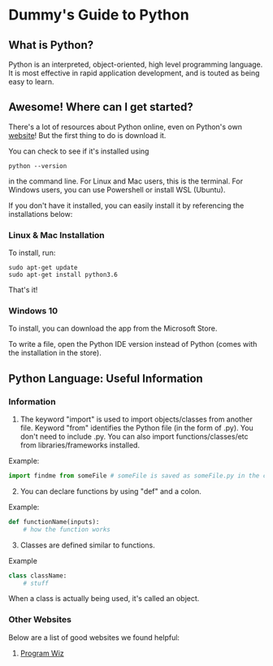 
# Dummy's Guide to Python

## What is Python?

Python is an interpreted, object-oriented, high level programming language. It is most effective in rapid application development, and is touted as being easy to learn.

## Awesome! Where can I get started?

There's a lot of resources about Python online, even on Python's own [website](https://wiki.python.org/moin/BeginnersGuide)! But the first thing to do is download it.

You can check to see if it's installed using 
```
python --version
```
in the command line. For Linux and Mac users, this is the terminal. For Windows users, you can use Powershell or install WSL (Ubuntu).

If you don't have it installed, you can easily install it by referencing the installations below:

### Linux & Mac Installation

To install, run:
```
sudo apt-get update
sudo apt-get install python3.6
```

That's it!

### Windows 10

To install, you can download the app from the Microsoft Store.

To write a file, open the Python IDE version instead of Python (comes with the installation in the store).

## Python Language: Useful Information

### Information

1) The keyword "import" is used to import objects/classes from another file. Keyword "from" identifies the Python file (in the form of .py). You don't need to include .py. You can also import functions/classes/etc from libraries/frameworks installed.

Example:
```python
import findme from someFile # someFile is saved as someFile.py in the current directory
```

2) You can declare functions by using "def" and a colon. 

Example:
```python
def functionName(inputs):
	# how the function works
```

3) Classes are defined similar to functions.

Example
```python
class className:
	# stuff
```

When a class is actually being used, it's called an object.

### Other Websites

Below are a list of good websites we found helpful:
1) [Program Wiz](https://www.programiz.com/python-programming/first-program)


